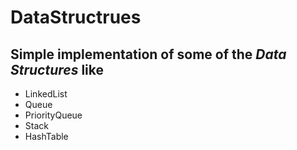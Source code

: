 # DataStructrues
## Simple implementation of some of the _Data Structures_ like
- LinkedList
- Queue
- PriorityQueue
- Stack 
- HashTable
